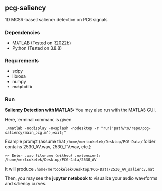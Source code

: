 ## pcg-saliency
1D MCSR-based saliency detection on PCG signals.

### Dependencies
- MATLAB (Tested on R2022b)
- Python (Tested on 3.8.8)

### Requirements
- scipy
- librosa
- numpy
- matplotlib

### Run
**Saliency Detection with MATLAB:** You may also run with the MATLAB GUI. 

Here, terminal command is given:

```./matlab -nodisplay -nosplash -nodesktop -r "run('path/to/repo/pcg-saliency/main_pcg.m');exit;"```

Example prompt (assume that ```/home/mertcokelek/Desktop/PCG-Data/``` folder contains 2530_AV.wav, 2530_TV.wav, etc.):



```>> Enter .wav filename (without .extension): /home/mertcokelek/Desktop/PCG-Data/2530_AV```

It will produce ```/home/mertcokelek/Desktop/PCG-Data/2530_AV_saliency.mat```

Then, you may see the **jupyter notebook** to visualize your audio waveforms and saliency curves.
